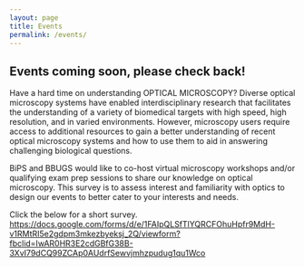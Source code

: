 ```yaml
---
layout: page
title: Events
permalink: /events/
---
```


## Events coming soon, please check back!
Have a hard time on understanding OPTICAL MICROSCOPY?
Diverse optical microscopy systems have enabled interdisciplinary research that facilitates the understanding of a variety of biomedical targets with high speed, high resolution, and in varied environments. However, microscopy users require access to additional resources to gain a better understanding of recent optical microscopy systems and how to use them to aid in answering challenging biological questions. 

BiPS and BBUGS would like to co-host virtual microscopy workshops and/or qualifying exam prep sessions to share our knowledge on optical microscopy. This survey is to assess interest and familiarity with optics to design our events to better cater to your interests and needs. 

 
Click the below for a short survey.
https://docs.google.com/forms/d/e/1FAIpQLSfTlYQRCFOhuHpfr9MdH-v1RMtRI5e2gdpm3mkezbyeksj_2Q/viewform?fbclid=IwAR0HR3E2cdGBfG38B-3XvI79dCQ99ZCAp0AUdrfSewvjmhzpudug1qu1Wco

